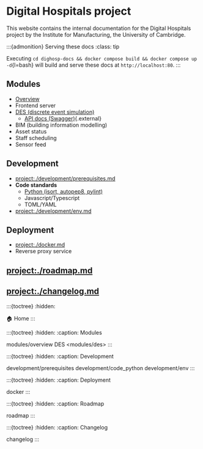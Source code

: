# Digital Hospitals project

This website contains the internal documentation for the Digital Hospitals project by the Institute for Manufacturing, the University of Cambridge.

:::{admonition} Serving these docs
:class: tip

Executing
`cd dighosp-docs && docker compose build && docker compose up -d`{l=bash}
will build and serve these docs at `http://localhost:80`.
:::

## Modules

- [Overview](project:./modules/overview.md)
- Frontend server
- [DES (discrete event simulation)](project:./modules/des.md)
    - [API docs (Swagger)](/api/des/docs){.external}
- BIM (building information modelling)
- Asset status
- Staff scheduling
- Sensor feed

## Development

- <project:./development/prerequisites.md>
- **Code standards**
    - [Python (isort, autopep8, pylint)](project:./development/code_python.md)
    - Javascript/Typescript
    - TOML/YAML
- <project:./development/env.md>

## Deployment

- <project:./docker.md>
- Reverse proxy service

## <project:./roadmap.md>

## <project:./changelog.md>

:::{toctree}
:hidden:

🏠 Home <self>
:::

:::{toctree}
:hidden:
:caption: Modules

modules/overview
DES <modules/des>
:::

:::{toctree}
:hidden:
:caption: Development

development/prerequisites
development/code_python
development/env
:::

:::{toctree}
:hidden:
:caption: Deployment

docker
:::

:::{toctree}
:hidden:
:caption: Roadmap

roadmap
:::

:::{toctree}
:hidden:
:caption: Changelog

changelog
:::